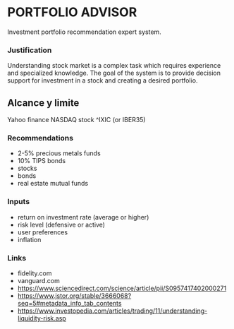 # PORTFOLIO ADVISOR
Investment portfolio recommendation expert system.

### Justification
Understanding stock market is a complex task which requires experience and specialized knowledge.
The goal of the system is to provide decision support for investment in a stock and creating a desired portfolio.

## Alcance y limite
Yahoo finance NASDAQ stock ^IXIC (or IBER35)

### Recommendations
- 2-5% precious metals funds
- 10% TIPS bonds
- stocks
- bonds
- real estate mutual funds

### Inputs
- return on investment rate (average or higher)
- risk level (defensive or active)
- user preferences
- inflation

### Links
- fidelity.com
- vanguard.com
- https://www.sciencedirect.com/science/article/pii/S0957417402000271
- https://www.jstor.org/stable/3666068?seq=5#metadata_info_tab_contents
- https://www.investopedia.com/articles/trading/11/understanding-liquidity-risk.asp

